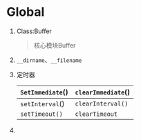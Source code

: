 # Global

1. Class:Buffer  

   > 核心模块Buffer

2. `__dirname`、`__filename`

3. 定时器

   | `SetImmediate`() | `clearImmediate`() |
   | :--------------- | :----------------- |
   | `setInterval`()  | `clearInterval()`  |
   | `setTimeout()`   | `clearTimeout`     |

4. 